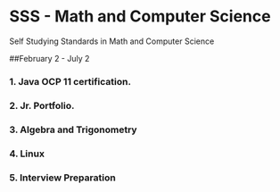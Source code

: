 # SSS - Math and Computer Science
Self Studying Standards in Math and Computer Science

##February 2 - July 2
### 1. Java OCP 11 certification.
### 2. Jr. Portfolio.
### 3. Algebra and Trigonometry
### 4. Linux
### 5. Interview Preparation
